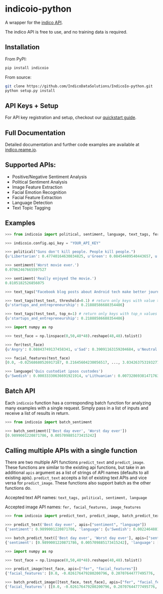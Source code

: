 indicoio-python
===============

A wrapper for the [indico API](http://indico.io).

The indico API is free to use, and no training data is required.  


Installation
------------
From PyPI:
```bash
pip install indicoio
```

From source:
```bash
git clone https://github.com/IndicoDataSolutions/IndicoIo-python.git
python setup.py install
```

API Keys + Setup
----------------
For API key registration and setup, checkout our [quickstart guide](http://docs.indico.io/v2.0/docs/api-keys).

Full Documentation
------------
Detailed documentation and further code examples are available at [indico.reame.io](http://indico.readme.io/v2.0/docs/python).

Supported APIs:
------------

- Positive/Negative Sentiment Analysis
- Political Sentiment Analysis
- Image Feature Extraction
- Facial Emotion Recognition
- Facial Feature Extraction
- Language Detection
- Text Topic Tagging

Examples
--------
```python
>>> from indicoio import political, sentiment, language, text_tags, fer, facial_features, image_features

>>> indicoio.config.api_key = "YOUR_API_KEY"

>>> political("Guns don't kill people. People kill people.")
{u'Libertarian': 0.47740164630834825, u'Green': 0.08454409540443657, u'Liberal': 0.16617097211030055, u'Conservative': 0.2718832861769146}

>>> sentiment('Worst movie ever.')
0.07062467665597527

>>> sentiment('Really enjoyed the movie.')
0.8105182526856075

>>> text_tags("Facebook blog posts about Android tech make better journalism than most news outlets.")

>>> text_tags(test_text, threshold=0.1) # return only keys with value > 0.1
{u'startups_and_entrepreneurship': 0.21888586688354486}

>>> text_tags(test_text, top_n=1) # return only keys with top_n values
{u'startups_and_entrepreneurship': 0.21888586688354486}

>>> import numpy as np

>>> test_face = np.linspace(0,50,48*48).reshape(48,48).tolist()

>>> fer(test_face)
{u'Angry': 0.08843749137458341, u'Sad': 0.39091163159204684, u'Neutral': 0.1947947999669361, u'Surprise': 0.03443785859010413, u'Fear': 0.17574534848440568, u'Happy': 0.11567286999192382}

>>> facial_features(test_face)
[0.0, -0.02568680526917187, 0.21645604230056517, ..., 3.0342637531932777]

>>> language('Quis custodiet ipsos custodes')
{u'Swedish': 0.00033330636691921914, u'Lithuanian': 0.007328693814717631, u'Vietnamese': 0.0002686116137658802, u'Romanian': 8.133913804076592e-06, ...}
```

Batch API
---------
Each `indicoio` function has a corresponding batch function for analyzing many examples with a single request. Simply pass in a list of inputs and receive a list of results in return.
```python
>>> from indicoio import batch_sentiment

>>> batch_sentiment(['Best day ever', 'Worst day ever'])
[0.9899001220871786, 0.005709885173415242]
```


Calling multiple APIs with a single function
---------
There are two multiple API functions `predict_text` and `predict_image`. These functions are similar to the existing api functions, but take in an additional `apis` argument as a list of strings of API names (defaults to all existing apis). `predict_text` accepts a list of existing text APIs and vice versa for `predict_image`. These functions also support batch as the other functions do.

Accepted text API names: `text_tags, political, sentiment, language`

Accepted image API names: `fer, facial_features, image_features`

```python
>>> from indicoio import predict_text, predict_image, batch_predict_text, batch_predict_image

>>> predict_text('Best day ever', apis=["sentiment", "language"])
{'sentiment': 0.9899001220871786, 'language': {u'Swedish': 0.0022464881013042294, u'Vietnamese': 9.887170914498351e-05, ...}}

>>> batch_predict_text(['Best day ever', 'Worst day ever'], apis=["sentiment", "language"])
{'sentiment': [0.9899001220871786, 0.005709885173415242], 'language': [{u'Swedish': 0.0022464881013042294, u'Vietnamese': 9.887170914498351e-05, u'Romanian': 0.00010661175919993216, ...}, {u'Swedish': 0.4924352805804646, u'Vietnamese': 0.028574824174911372, u'Romanian': 0.004185623723173551, u'Dutch': 0.000717033819689362, u'Korean': 0.0030093489153785826, ...}]}

>>> import numpy as np

>>> test_face = np.linspace(0,50,48*48).reshape(48,48).tolist()

>>> predict_image(test_face, apis=["fer", "facial_features"])
{'facial_features': [0.0, -0.026176479280200796, 0.20707644777495776, ...], 'fer': {u'Angry': 0.08877494466353497, u'Sad': 0.3933999409104264, u'Neutral': 0.1910612654566151, u'Surprise': 0.0346146405941845, u'Fear': 0.17682159820518667, u'Happy': 0.11532761017005204}}

>>> batch_predict_image([test_face, test_face], apis=["fer", "facial_features"])
{'facial_features': [[0.0, -0.026176479280200796, 0.20707644777495776, ...], [0.0, -0.026176479280200796, 0.20707644777495776, ...]], 'fer': [{u'Angry': 0.08877494466353497, u'Sad': 0.3933999409104264, u'Neutral': 0.1910612654566151, u'Surprise': 0.0346146405941845, u'Fear': 0.17682159820518667, u'Happy': 0.11532761017005204}, { u'Angry': 0.08877494466353497, u'Sad': 0.3933999409104264, u'Neutral': 0.1910612654566151, u'Surprise': 0.0346146405941845, u'Fear': 0.17682159820518667, u'Happy': 0.11532761017005204}]}
```
